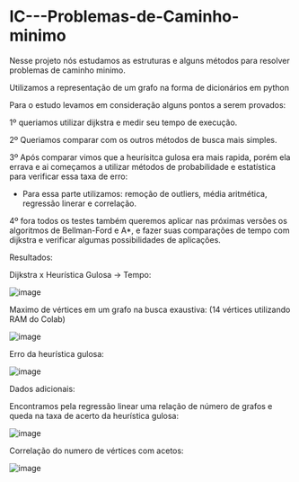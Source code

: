 # IC---Problemas-de-Caminho-minimo
Nesse projeto nós estudamos as estruturas e alguns métodos para resolver problemas de caminho minimo.

Utilizamos a representação de um grafo na forma de dicionários em python

Para o estudo levamos em consideração alguns pontos a serem provados:

1º queriamos utilizar dijkstra e medir seu tempo de execução.

2º Queriamos comparar com os outros métodos de busca mais simples.

3º Após comparar vimos que a heurísitca gulosa era mais rapida, porém ela errava e ai começamos a utilizar métodos de probabilidade e estatística para verificar essa taxa de erro:

  - Para essa parte utilizamos: remoção de outliers, média aritmética, regressão linerar e correlação.
  
4º fora todos os testes também queremos aplicar nas próximas versões os algoritmos de Bellman-Ford e A*, e fazer suas comparações de tempo com dijkstra e verificar algumas possibilidades de aplicações.


Resultados:

Dijkstra x Heurística Gulosa -> Tempo:

![image](https://github.com/Jvfc745/IC---Problemas-de-Caminho-minimo/assets/102577378/2242050e-c63e-4d5b-a3e4-a4695222b37e)

Maximo de vértices em um grafo na busca exaustiva: (14 vértices utilizando RAM do Colab)

![image](https://github.com/Jvfc745/IC---Problemas-de-Caminho-minimo/assets/102577378/78adfcad-2bd5-4d8d-924c-3bd27bfe9793)

Erro da heurística gulosa:

![image](https://github.com/Jvfc745/IC---Problemas-de-Caminho-minimo/assets/102577378/ce13ffe5-a749-461b-bc8d-0010eb1a5b29)

Dados adicionais:

Encontramos pela regressão linear uma relação de número de grafos e queda na taxa de acerto da heurística gulosa:

![image](https://github.com/Jvfc745/IC---Problemas-de-Caminho-minimo/assets/102577378/37562ccb-9375-4931-a4b8-77c736c66ac0)

Correlação do numero de vértices com acetos:

![image](https://github.com/Jvfc745/IC---Problemas-de-Caminho-minimo/assets/102577378/332ef667-45d7-4ed0-9a59-72e5e7e0378c)
